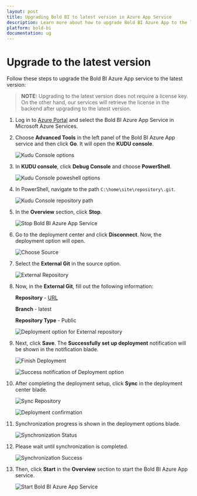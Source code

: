 ```yaml
---
layout: post
title: Upgrading Bold BI to latest version in Azure App Service
description: Learn more about how to upgrade Bold BI Azure App to the latest version using the Azure Resource Manager template.
platform: bold-bi
documentation: ug
---
```


# Upgrade to the latest version

Follow these steps to upgrade the Bold BI Azure App service to the latest version:

> **NOTE:** Upgrading to the latest version does not require a license key. On the other hand, our services will retrieve the license in the backend after upgrading to the latest version.

1. Log in to [Azure Portal](https://portal.azure.com) and select the Bold BI Azure App Service in Microsoft Azure Services.

2. Choose **Advanced Tools** in the left panel of the Bold BI Azure App service and then click **Go**. It will open the **KUDU console**.

     ![Kudu Console options](/static/assets/installation-and-deployment/images/kudu-console-tool.png)

3. In **KUDU console**, click **Debug Console** and choose **PowerShell**.

     ![Kudu Console poweshell options](/static/assets/installation-and-deployment/images/powershell-option.png)

4. In PowerShell, navigate to the path `C:\home\site\repository\.git`.

     ![Kudu Console repository path](/static/assets/installation-and-deployment/images/powershell-repository-path.png)

5. In the **Overview** section, click **Stop**.

    ![Stop Bold BI Azure App Service](/static/assets/installation-and-deployment/images/stopappservice.png)

6. Go to the deployment center and click **Disconnect**. Now, the deployment option will open.

    ![Choose Source](/static/assets/installation-and-deployment/images/arm-upgrade-disconnect-existing-v4-1-36.png)

7. Select the **External Git** in the source option.

    ![External Repository](/static/assets/installation-and-deployment/images/arm-upgrade-select-external.png)


8. Now, in the **External Git**, fill out the following information:

    **Repository** - [URL](https://github.com/boldbi/azure-arm-template.git)

    **Branch** - latest

    **Repository Type** - Public

    ![Deployment option for External repository](/static/assets/installation-and-deployment/images/arm-upgrade-choose-repo-and-branch-v4-2-69.png)

9. Next, click **Save**. The **Successfully set up deployment** notification will be shown in the notification blade.

    ![Finish Deployment](/static/assets/installation-and-deployment/images/arm-upgrade-review-and-finish-v4-2-69.png)

    ![Success notification of Deployment option](/static/assets/installation-and-deployment/images/setup-success.png)

10. After completing the deployment setup, click **Sync** in the deployment center blade.

    ![Sync Repository](/static/assets/installation-and-deployment/images/arm-upgrade-sync-v4-2-69.png)

    ![Deployment confirmation](/static/assets/installation-and-deployment/images/redeployment-confirmation-upgrade.png)

11. Synchronization progress is shown in the deployment options blade.

    ![Synchronization Status](/static/assets/installation-and-deployment/images/arm-upgrade-sync-request-status.png)

12. Please wait until synchronization is completed.

    ![Synchronization Success](/static/assets/installation-and-deployment/images/arm-upgrade-sync-request-success.png)

13. Then, click **Start** in the **Overview** section to start the Bold BI Azure App service.

    ![Start Bold BI Azure App Service](/static/assets/installation-and-deployment/images/start-app-service.png)
